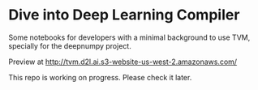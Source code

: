 # Dive into Deep Learning Compiler

Some notebooks for developers with a minimal background to use TVM, specially
for the deepnumpy project.

Preview at http://tvm.d2l.ai.s3-website-us-west-2.amazonaws.com/

This repo is working on progress. Please check it later.
